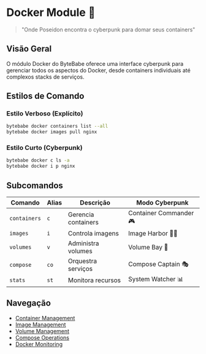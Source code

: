# Docker Module 🐳

> "Onde Poseidon encontra o cyberpunk para domar seus containers"

## Visão Geral

O módulo Docker do ByteBabe oferece uma interface cyberpunk para gerenciar todos os aspectos do Docker, desde containers individuais até complexos stacks de serviços.

## Estilos de Comando

### Estilo Verboso (Explícito)
```bash
bytebabe docker containers list --all
bytebabe docker images pull nginx
```

### Estilo Curto (Cyberpunk)
```bash
bytebabe docker c ls -a
bytebabe docker i p nginx
```

## Subcomandos

| Comando | Alias | Descrição | Modo Cyberpunk |
|---------|-------|-----------|----------------|
| `containers` | `c` | Gerencia containers | Container Commander 🎮 |
| `images` | `i` | Controla imagens | Image Harbor 🏴‍☠️ |
| `volumes` | `v` | Administra volumes | Volume Bay 💾 |
| `compose` | `co` | Orquestra serviços | Compose Captain 🎭 |
| `stats` | `st` | Monitora recursos | System Watcher 📊 |

## Navegação

- [Container Management](container-management.md)
- [Image Management](image-management.md)
- [Volume Management](volume-management.md)
- [Compose Operations](compose-operations.md)
- [Docker Monitoring](docker-monitoring.md)